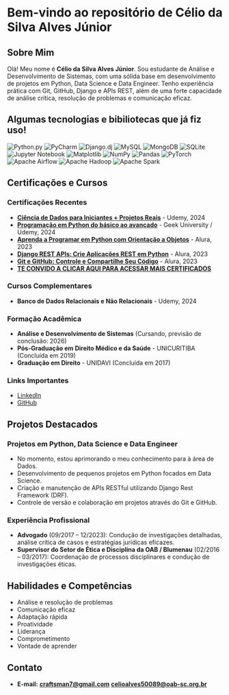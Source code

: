 # Bem-vindo ao repositório de Célio da Silva Alves Júnior

## Sobre Mim

Olá! Meu nome é **Célio da Silva Alves Júnior**. Sou estudante de Análise e Desenvolvimento de Sistemas, com uma sólida base em desenvolvimento de projetos em Python, Data Science e Data Engineer. Tenho experiência prática com Git, GitHub, Django e APIs REST, além de uma forte capacidade de análise crítica, resolução de problemas e comunicação eficaz.

## Algumas tecnologias e bibiliotecas que já fiz uso!
![Python.py] ![PyCharm] ![Django.dj] ![MySQL] ![MongoDB] ![SQLite] ![Jupyter Notebook] ![Matplotlib] ![NumPy] ![Pandas] ![PyTorch] ![Apache Airflow] ![Apache Hadoop] ![Apache Spark]

## Certificações e Cursos

### Certificações Recentes
- **[Ciência de Dados para Iniciantes + Projetos Reais](https://ude.my/UC-034cadbf-b94b-4164-ad79-cca0b16c73b7)** - Udemy, 2024
- **[Programação em Python do básico ao avançado](https://www.geekuniversity.com.br/certificado/CG-689E1367)** - Geek University / Udemy, 2024
- **[Aprenda a Programar em Python com Orientação a Objetos](https://cursos.alura.com.br/degree/certificate/38253b23-06d7-4104-b1d7-036ce9c25187?lang=pt_BR)** - Alura, 2023
- **[Django REST APIs: Crie Aplicações REST em Python](https://cursos.alura.com.br/degree/certificate/47d4b4ca-75c5-4147-a795-499cd620eb21?lang=pt_BR)** - Alura, 2023
- **[Git e GitHub: Controle e Compartilhe Seu Código](https://cursos.alura.com.br/certificate/5bdb029e-7830-419c-9aa7-c2087952ebd4?lang=pt_BR)** - Alura, 2023
- **[TE CONVIDO A CLICAR AQUI PARA ACESSAR MAIS CERTIFICADOS](https://github.com/celioalves/-Cursos/tree/main#readme)**

### Cursos Complementares
- **Banco de Dados Relacionais e Não Relacionais** - Udemy, 2024

### Formação Acadêmica
- **Análise e Desenvolvimento de Sistemas** (Cursando, previsão de conclusão: 2026)
- **Pós-Graduação em Direito Médico e da Saúde** - UNICURITIBA (Concluída em 2019)
- **Graduação em Direito** - UNIDAVI (Concluída em 2017)
  

### Links Importantes
- [LinkedIn](https://www.linkedin.com/in/celioalvesjr/)
- [GitHub](https://github.com/celioalves)

## Projetos Destacados

### Projetos em Python, Data Science e Data Engineer
- No momento, estou aprimorando o meu conhecimento para à área de Dados.
- Desenvolvimento de pequenos projetos em Python focados em Data Science.
- Criação e manutenção de APIs RESTful utilizando Django Rest Framework (DRF).
- Controle de versão e colaboração em projetos através do Git e GitHub.

### Experiência Profissional
- **Advogado** (09/2017 – 12/2023): Condução de investigações detalhadas, análise crítica de casos e estratégias jurídicas eficazes.
- **Supervisor do Setor de Ética e Disciplina da OAB / Blumenau** (02/2016 – 03/2017): Coordenação de processos disciplinares e condução de investigações éticas.

## Habilidades e Competências

- Análise e resolução de problemas
- Comunicação eficaz
- Adaptação rápida
- Proatividade
- Liderança
- Comprometimento
- Vontade de aprender

## Contato

- **E-mail:** **craftsman7@gmail.com** **celioalves50089@oab-sc.org.br**



<!--MARKDOWN LINKS & IMAGES -->

[Python.py]: https://img.shields.io/badge/python-3670A0?style=for-the-badge&logo=python&logoColor=ffdd54&color=blue
[PyCharm]: https://img.shields.io/badge/pycharm-143?style=for-the-badge&logo=pycharm&logoColor=black&color=black&labelColor=green
[Django.dj]: https://img.shields.io/badge/django-4?style=for-the-badge&logo=Django&logoColor=white&color=006400
[MySQL]: https://img.shields.io/badge/mysql-4479A1.svg?style=for-the-badge&logo=mysql&logoColor=white
[MongoDB]: https://img.shields.io/badge/MongoDB-%234ea94b.svg?style=for-the-badge&logo=mongodb&logoColor=white
[SQLite]: https://img.shields.io/badge/sqlite-%2307405e.svg?style=for-the-badge&logo=sqlite&logoColor=white
[Jupyter Notebook]: https://img.shields.io/badge/jupyter-%23FA0F00.svg?style=for-the-badge&logo=jupyter&logoColor=white

<!--Bibliotecas-->
[Matplotlib]: https://img.shields.io/badge/Matplotlib-%23ffffff.svg?style=for-the-badge&logo=Matplotlib&logoColor=black
[NumPy]: https://img.shields.io/badge/numpy-%23013243.svg?style=for-the-badge&logo=numpy&logoColor=white
[Pandas]: https://img.shields.io/badge/pandas-%23150458.svg?style=for-the-badge&logo=pandas&logoColor=white
[PyTorch]: https://img.shields.io/badge/PyTorch-%23EE4C2C.svg?style=for-the-badge&logo=PyTorch&logoColor=white
[Apache Airflow]: https://img.shields.io/badge/Apache%20Airflow-017CEE?style=for-the-badge&logo=Apache%20Airflow&logoColor=white
[Apache Spark]: https://img.shields.io/badge/Apache%20Spark-FDEE21?style=for-the-badge&logo=apachespark&logoColor=black
[Apache Hadoop]: https://img.shields.io/badge/Apache%20Hadoop-66CCFF?style=for-the-badge&logo=apachehadoop&logoColor=blac
